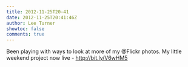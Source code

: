```yaml
---
title: 2012-11-25T20-41
date: 2012-11-25T20:41:46Z
author: Lee Turner
showtoc: false
comments: true
---
```


Been playing with ways to look at more of my @Flickr photos.  My little weekend project now live - http://bit.ly/V6wHM5

